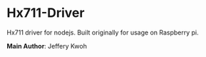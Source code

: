 # Hx711-Driver

Hx711 driver for nodejs. Built originally for usage on Raspberry pi.

**Main Author**: Jeffery Kwoh 

